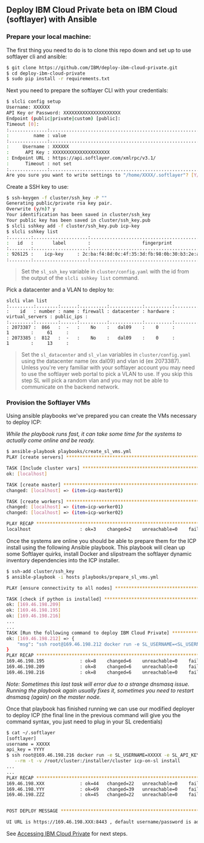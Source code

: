 ## Deploy IBM Cloud Private beta on IBM Cloud (softlayer) with Ansible

### Prepare your local machine:

The first thing you need to do is to clone this repo down and set up to use softlayer cli and ansible:

```bash
$ git clone https://github.com/IBM/deploy-ibm-cloud-private.git
$ cd deploy-ibm-cloud-private
$ sudo pip install -r requirements.txt
```

Next you need to prepare the softlayer CLI with your credentials:

```bash
$ slcli config setup
Username: XXXXXX
API Key or Password: XXXXXXXXXXXXXXXXXXXXX
Endpoint (public|private|custom) [public]:
Timeout [0]:
:..............:..................................................................:
:         name : value                                                            :
:..............:..................................................................:
:     Username : XXXXXX                                                           :
:      API Key : XXXXXXXXXXXXXXXXXXXXX                                            :
: Endpoint URL : https://api.softlayer.com/xmlrpc/v3.1/                           :
:      Timeout : not set                                                          :
:..............:..................................................................:
Are you sure you want to write settings to "/home/XXXX/.softlayer"? [Y/n]: Y
```

Create a SSH key to use:

```bash
$ ssh-keygen -f cluster/ssh_key -P ""
Generating public/private rsa key pair.
Overwrite (y/n)? y
Your identification has been saved in cluster/ssh_key
Your public key has been saved in cluster/ssh_key.pub
$ slcli sshkey add -f cluster/ssh_key.pub icp-key
$ slcli sshkey list               
:........:....................:.................................................:.......:
:   id   :       label        :                   fingerprint                   : notes :
:........:....................:.................................................:.......:
: 926125 :    icp-key     : 2c:ba:f4:8d:0c:4f:35:3d:fb:98:0b:30:b3:2e:a4:09 :   -   :
:........:....................:.................................................:.......:
```

> Set the `sl_ssh_key` variable in `cluster/config.yaml` with the id
  from the output of the `slcli sshkey list` command.

Pick a datacenter and a VLAN to deploy to:

```
slcli vlan list
:.........:........:......:..........:............:..........:.................:............:
:    id   : number : name : firewall : datacenter : hardware : virtual_servers : public_ips :
:.........:........:......:..........:............:..........:.................:............:
: 2073387 :  866   :  -   :    No    :   dal09    :    0     :        1        :     61     :
: 2073385 :  812   :  -   :    No    :   dal09    :    0     :        1        :     13     :
```

> Set the `sl_datacenter` and `sl_vlan` variables in `cluster/config.yaml`
  using the datacenter name (ex dal09) and vlan id (ex 2073387). Unless you're very familiar
  with your softlayer account you may need to use the softlayer
  web portal to pick a VLAN to use.  If you skip this step SL will pick a random vlan and you
  may not be able to communicate on the backend network.

### Provision the Softlayer VMs

Using ansible playbooks we've prepared you can create the VMs necessary to deploy ICP:

_While the playbook runs fast, it can take some time for the systems to actually come online and be ready._

```bash
$ ansible-playbook playbooks/create_sl_vms.yml
PLAY [create servers] ****************************************************************************************************************************************************************

TASK [Include cluster vars] **********************************************************************************************************************************************************
ok: [localhost]

TASK [create master] *****************************************************************************************************************************************************************
changed: [localhost] => (item=icp-master01)

TASK [create workers] ****************************************************************************************************************************************************************
changed: [localhost] => (item=icp-worker01)
changed: [localhost] => (item=icp-worker02)

PLAY RECAP ***************************************************************************************************************************************************************************
localhost                  : ok=3    changed=2    unreachable=0    failed=0   
```

Once the systems are online you should be able to prepare them for the ICP install using the following
Ansible playbook. This playbook will clean up some Softlayer quirks, install Docker and slipstream the
softlayer dynamic inventory dependencies into the ICP installer.

```bash
$ ssh-add cluster/ssh_key
$ ansible-playbook -i hosts playbooks/prepare_sl_vms.yml

PLAY [ensure connectivity to all nodes] **********************************************************************************************************************************************

TASK [check if python is installed] **************************************************************************************************************************************************
ok: [169.46.198.209]
ok: [169.46.198.195]
ok: [169.46.198.216]
...
...
TASK [Run the following command to deploy IBM Cloud Private] *************************************************************************************************************************
ok: [169.46.198.212] => {
    "msg": "ssh root@169.46.198.212 docker run -e SL_USERNAME=<SL_USERNAME> -e SL_API_KEY=<SL_API_KEY> -e LICENSE=accept --net=host --rm -t -v /root/cluster:/installer/cluster icp-on-sl install"
}
PLAY RECAP ***************************************************************************************************************************************************************************
169.46.198.195             : ok=8    changed=6    unreachable=0    failed=0   
169.46.198.209             : ok=8    changed=6    unreachable=0    failed=0   
169.46.198.216             : ok=8    changed=6    unreachable=0    failed=0   
```

_Note: Sometimes this last task will error due to a strange dnsmasq issue. Running the playbook again usually fixes it, sometimes you need to restart dnsmasq (again) on the master node._

Once that playbook has finished running we can use our modified deployer to deploy ICP (the final line in the previous command will give you the command syntax, you just need to plug in your SL credentials)

```bash
$ cat ~/.softlayer
[softlayer]
username = XXXXX
api_key = YYYY
$ ssh root@169.46.198.216 docker run -e SL_USERNAME=XXXXX -e SL_API_KEY=YYYY -e LICENSE=accept --net=host \
   --rm -t -v /root/cluster:/installer/cluster icp-on-sl install
...
...
PLAY RECAP *********************************************************************
169.46.198.XXX             : ok=44   changed=22   unreachable=0    failed=0   
169.46.198.YYY             : ok=69   changed=39   unreachable=0    failed=0   
169.46.198.ZZZ             : ok=45   changed=22   unreachable=0    failed=0   


POST DEPLOY MESSAGE ************************************************************

UI URL is https://169.46.198.XXX:8443 , default username/password is admin/admin

```
See [Accessing IBM Cloud Private](/README.md#accessing-ibm-cloud-private) for next steps.
